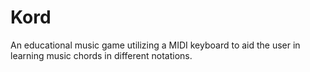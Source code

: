 # Kord
An educational music game utilizing a MIDI keyboard to aid the user in learning music chords in different notations.
